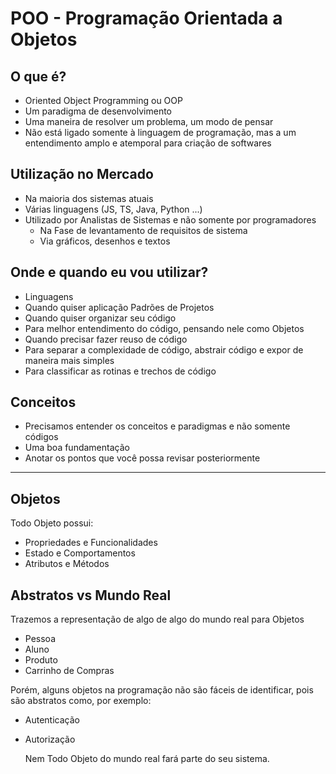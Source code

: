 # POO - Programação Orientada a Objetos

## O que é?

- Oriented Object Programming ou OOP
- Um paradigma de desenvolvimento
- Uma maneira de resolver um problema, um modo de pensar
- Não está ligado somente à linguagem de programação, mas a um entendimento amplo e atemporal para criação de softwares

## Utilização no Mercado

- Na maioria dos sistemas atuais
- Várias linguagens (JS, TS, Java, Python ...)
- Utilizado por Analistas de Sistemas e não somente por programadores
  - Na Fase de levantamento de requisitos de sistema
  - Via gráficos, desenhos e textos

## Onde e quando eu vou utilizar?

- Linguagens
- Quando quiser aplicação Padrões de Projetos
- Quando quiser organizar seu código
- Para melhor entendimento do código, pensando nele como Objetos
- Quando precisar fazer reuso de código
- Para separar a complexidade de código, abstrair código e expor de maneira mais simples
- Para classificar as rotinas e trechos de código

## Conceitos

- Precisamos entender os conceitos e paradigmas e não somente códigos
- Uma boa fundamentação
- Anotar os pontos que você possa revisar posteriormente

---

## Objetos

Todo Objeto possui:

- Propriedades e Funcionalidades
- Estado e Comportamentos
- Atributos e Métodos

## Abstratos vs Mundo Real

Trazemos a representação de algo de algo do mundo real para Objetos

- Pessoa
- Aluno
- Produto
- Carrinho de Compras

Porém, alguns objetos na programação não são fáceis de identificar, pois são abstratos como, por exemplo:

- Autenticação
- Autorização

    Nem Todo Objeto do mundo real fará parte do seu sistema.
